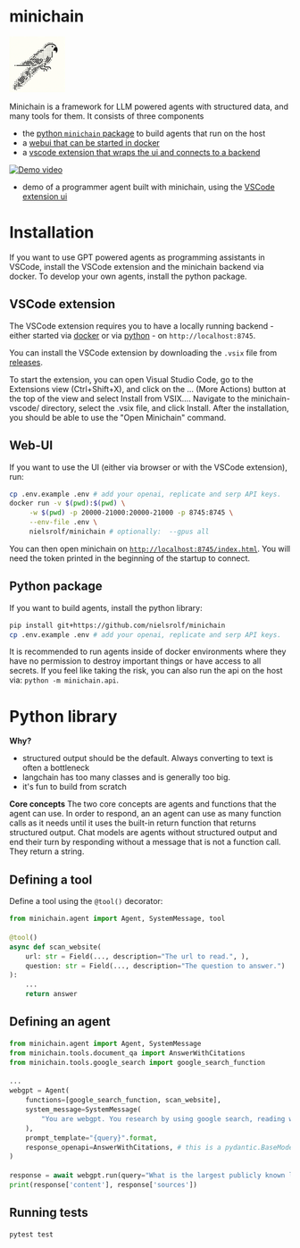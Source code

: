 
# minichain 
<img src='minichain-vscode/logo.png' width="100px"> 

Minichain is a framework for LLM powered agents with structured data, and many tools for them. It consists of three components
- the [python `minichain` package](#python-package) to build agents that run on the host
- a [webui that can be started in docker](#web-ui)
- a [vscode extension that wraps the ui and connects to a backend](#vscode-extension)

[![Demo video](https://img.youtube.com/vi/wxj7qjC8Xb4/0.jpg)](https://www.youtube.com/watch?v=wxj7qjC8Xb4)
- demo of a programmer agent built with minichain, using the [VSCode extension ui](./minichain-vscode/)


# Installation

If you want to use GPT powered agents as programming assistants in VSCode, install the VSCode extension and the minichain backend via docker.
To develop your own agents, install the python package.

## VSCode extension

The VSCode extension requires you to have a locally running backend - either started via [docker](#web-ui) or via [python](#python-package) - on `http://localhost:8745`.

You can install the VSCode extension by downloading the `.vsix` file from [releases](https://github.com/nielsrolf/minichain/releases).

To start the extension, you can open Visual Studio Code, go to the Extensions view (Ctrl+Shift+X), and click on the ... (More Actions) button at the top of the view and select Install from VSIX.... Navigate to the minichain-vscode/ directory, select the .vsix file, and click Install. After the installation, you should be able to use the "Open Minichain" command.

## Web-UI
If you want to use the UI (either via browser or with the VSCode extension), run:
```bash
cp .env.example .env # add your openai, replicate and serp API keys.
docker run -v $(pwd):$(pwd) \
     -w $(pwd) -p 20000-21000:20000-21000 -p 8745:8745 \
     --env-file .env \
     nielsrolf/minichain # optionally:  --gpus all 
```

You can then open minichain on [`http://localhost:8745/index.html`](http://localhost:8745/index.html). You will need the token printed in the beginning of the startup to connect.


## Python package
If you want to build agents, install the python library:
```bash
pip install git+https://github.com/nielsrolf/minichain
cp .env.example .env # add your openai, replicate and serp API keys.
```

It is recommended to run agents inside of docker environments where they have no permission to destroy important things or have access to all secrets. If you feel like taking the risk, you can also run the api on the host via: `python -m minichain.api`.



# Python library
**Why?**
- structured output should be the default. Always converting to text is often a bottleneck
- langchain has too many classes and is generally too big.
- it's fun to build from scratch

**Core concepts**
The two core concepts are agents and functions that the agent can use. In order to respond, an an agent can use as many function calls as it needs until it uses the built-in return function that returns structured output.
Chat models are agents without structured output and end their turn by responding without a message that is not a function call. They return a string.


## Defining a tool

Define a tool using the `@tool()` decorator:
```python
from minichain.agent import Agent, SystemMessage, tool

@tool()
async def scan_website(
    url: str = Field(..., description="The url to read.", ),
    question: str = Field(..., description="The question to answer.")
):
    ...
    return answer
```


## Defining an agent
```python
from minichain.agent import Agent, SystemMessage
from minichain.tools.document_qa import AnswerWithCitations
from minichain.tools.google_search import google_search_function

...
webgpt = Agent(
    functions=[google_search_function, scan_website],
    system_message=SystemMessage(
        "You are webgpt. You research by using google search, reading websites, and recalling memories of websites you read. Once you gathered enough information, you end the conversation by answering the question. You cite sources in the answer text as [1], [2] etc."
    ),
    prompt_template="{query}".format,
    response_openapi=AnswerWithCitations, # this is a pydantic.BaseModel
)

response = await webgpt.run(query="What is the largest publicly known language model in terms of parameters?")
print(response['content'], response['sources'])
```

## Running tests
```
pytest test
```

